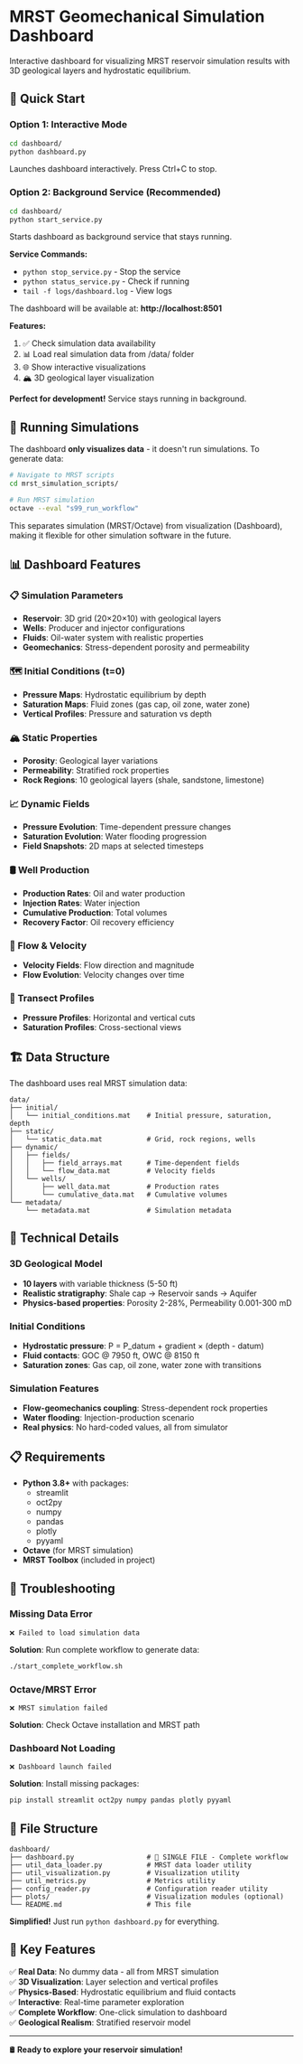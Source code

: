 # MRST Geomechanical Simulation Dashboard

Interactive dashboard for visualizing MRST reservoir simulation results with 3D geological layers and hydrostatic equilibrium.

## 🚀 Quick Start

### Option 1: Interactive Mode
```bash
cd dashboard/
python dashboard.py
```
Launches dashboard interactively. Press Ctrl+C to stop.

### Option 2: Background Service (Recommended)
```bash
cd dashboard/
python start_service.py
```
Starts dashboard as background service that stays running.

**Service Commands:**
- `python stop_service.py` - Stop the service
- `python status_service.py` - Check if running
- `tail -f logs/dashboard.log` - View logs

The dashboard will be available at: **http://localhost:8501**

**Features:**
1. ✅ Check simulation data availability
2. 📊 Load real simulation data from /data/ folder
3. 🌐 Show interactive visualizations
4. 🏔️ 3D geological layer visualization

**Perfect for development!** Service stays running in background.

## 🔬 Running Simulations

The dashboard **only visualizes data** - it doesn't run simulations. To generate data:

```bash
# Navigate to MRST scripts
cd mrst_simulation_scripts/

# Run MRST simulation
octave --eval "s99_run_workflow"
```

This separates simulation (MRST/Octave) from visualization (Dashboard), making it flexible for other simulation software in the future.

## 📊 Dashboard Features

### 📋 Simulation Parameters
- **Reservoir**: 3D grid (20×20×10) with geological layers
- **Wells**: Producer and injector configurations
- **Fluids**: Oil-water system with realistic properties
- **Geomechanics**: Stress-dependent porosity and permeability

### 🗺️ Initial Conditions (t=0)
- **Pressure Maps**: Hydrostatic equilibrium by depth
- **Saturation Maps**: Fluid zones (gas cap, oil zone, water zone)
- **Vertical Profiles**: Pressure and saturation vs depth

### 🏔️ Static Properties
- **Porosity**: Geological layer variations
- **Permeability**: Stratified rock properties
- **Rock Regions**: 10 geological layers (shale, sandstone, limestone)

### 📈 Dynamic Fields
- **Pressure Evolution**: Time-dependent pressure changes
- **Saturation Evolution**: Water flooding progression
- **Field Snapshots**: 2D maps at selected timesteps

### 🛢️ Well Production
- **Production Rates**: Oil and water production
- **Injection Rates**: Water injection
- **Cumulative Production**: Total volumes
- **Recovery Factor**: Oil recovery efficiency

### 🌊 Flow & Velocity
- **Velocity Fields**: Flow direction and magnitude
- **Flow Evolution**: Velocity changes over time

### 📐 Transect Profiles
- **Pressure Profiles**: Horizontal and vertical cuts
- **Saturation Profiles**: Cross-sectional views

## 🏗️ Data Structure

The dashboard uses real MRST simulation data:

```
data/
├── initial/
│   └── initial_conditions.mat    # Initial pressure, saturation, depth
├── static/
│   └── static_data.mat           # Grid, rock regions, wells
├── dynamic/
│   ├── fields/
│   │   ├── field_arrays.mat      # Time-dependent fields
│   │   └── flow_data.mat         # Velocity fields
│   └── wells/
│       ├── well_data.mat         # Production rates
│       └── cumulative_data.mat   # Cumulative volumes
└── metadata/
    └── metadata.mat              # Simulation metadata
```

## 🔧 Technical Details

### 3D Geological Model
- **10 layers** with variable thickness (5-50 ft)
- **Realistic stratigraphy**: Shale cap → Reservoir sands → Aquifer
- **Physics-based properties**: Porosity 2-28%, Permeability 0.001-300 mD

### Initial Conditions
- **Hydrostatic pressure**: P = P_datum + gradient × (depth - datum)
- **Fluid contacts**: GOC @ 7950 ft, OWC @ 8150 ft
- **Saturation zones**: Gas cap, oil zone, water zone with transitions

### Simulation Features
- **Flow-geomechanics coupling**: Stress-dependent rock properties
- **Water flooding**: Injection-production scenario
- **Real physics**: No hard-coded values, all from simulator

## 📋 Requirements

- **Python 3.8+** with packages:
  - streamlit
  - oct2py
  - numpy
  - pandas
  - plotly
  - pyyaml
- **Octave** (for MRST simulation)
- **MRST Toolbox** (included in project)

## 🐛 Troubleshooting

### Missing Data Error
```
❌ Failed to load simulation data
```
**Solution**: Run complete workflow to generate data:
```bash
./start_complete_workflow.sh
```

### Octave/MRST Error
```
❌ MRST simulation failed
```
**Solution**: Check Octave installation and MRST path

### Dashboard Not Loading
```
❌ Dashboard launch failed
```
**Solution**: Install missing packages:
```bash
pip install streamlit oct2py numpy pandas plotly pyyaml
```

## 📁 File Structure

```
dashboard/
├── dashboard.py                  # 🚀 SINGLE FILE - Complete workflow
├── util_data_loader.py           # MRST data loader utility
├── util_visualization.py         # Visualization utility
├── util_metrics.py               # Metrics utility
├── config_reader.py              # Configuration reader utility
├── plots/                        # Visualization modules (optional)
└── README.md                     # This file
```

**Simplified!** Just run `python dashboard.py` for everything.

## 🎯 Key Features

✅ **Real Data**: No dummy data - all from MRST simulation  
✅ **3D Visualization**: Layer selection and vertical profiles  
✅ **Physics-Based**: Hydrostatic equilibrium and fluid contacts  
✅ **Interactive**: Real-time parameter exploration  
✅ **Complete Workflow**: One-click simulation to dashboard  
✅ **Geological Realism**: Stratified reservoir model  

---

🛢️ **Ready to explore your reservoir simulation!**